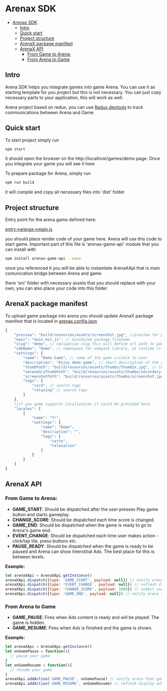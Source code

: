 # Arenax SDK

- [Arenax SDK](#arenax-sdk)
  - [Intro](#intro)
  - [Quick start](#quick-start)
  - [Project structure](#project-structure)
  - [ArenaX package manifest](#arenax-package-manifest)
  - [ArenaX API](#arenax-api)
    - [From Game to Arena:](#from-game-to-arena)
    - [From Arena to Game](#from-arena-to-game)

## Intro

Arena SDK helps you integrate games into game Arena. You can use it as starting template for you project but this is not necessary. You can just copy necessary parts to your application, this will work as well.

Arena project based on redux, you can use [Redux devtools](http://extension.remotedev.io/) to track communications between Arena and Game

## Quick start

To start project simply run

```bash
npm start
```

it should open the browser on the http://localhost/games/demo page. Once you integrate your game you will see it here

To prepare package for Arena, simply run

```bash
npm run build
```

it will compile and copy all necessary files into 'dist' folder

## Project structure

Entry point for the arena game defined here:

[entry->arenax->main.js](entry/arenax/main.js)

you should place render code of your game here. Arena will use this code to start game. Important part of this file is 'arenax-game-api' module that you can install with

```bash
npm install arenax-game-api --save
```

once you referenced it you will be able to instantiate ArenaXApi that is main comunication bridge between Arena and game

there 'src' folder with necessary assets that you should replace with your own, you can also place your code into this folder

## ArenaX package manifest

To upload game package into arena you should update ArenaX package manifest that is located in [arenax.config.json](arenax.config.json)

```javascript
{
    "preview": "build/resources/assets/screenshot.jpg", //preview for promo
    "main": "main.min.js", // minimized package filename
    "slug": "demo", // navigation slug this will define url path to game: http://localhost:8080/games/demo if you change slug don't forget to update package.json start operation
    "sdkName": "Demo", // namespace for webpack library, at runtime it will be DemoGame
    "settings": {
        "name": "Demo Game", // name of the game visible to user
        "description": "Enjoy demo game", // short description of the games
        "thumbPath": "build/resources/assets/thumbs/thumb2x.jpg", // thumbnail
        "secondaryThumbPath": "build/resources/assets/thumbs/secondary-thumb2x.jpg", // variation of thumbnail
        "screenshotPath": "build/resources/assets/thumbs/screenshot.jpg", // screen shot for main page
        "tags": [
            "card", // search tags
            "relaxing" // search tags
        ]
    },
    //if you game supports localization it could be provided here
    "locales": [
        {
            "name": "fr",
            "settings": {
                "name": "Demo",
                "description": "",
                "tags": [
                    "carte",
                    "relaxation"
                ]
            }
        }
    ]
}
```

## ArenaX API

### From Game to Arena:

- **GAME_START**: Should be dispatched after the user presses Play game button and starts gameplay.
- **CHANGE_SCORE**: Should be dispatched each time score is changed.
- **GAME_END**: Should be dispatched when the game is ready to go to Arena's game end.
- **EVENT_CHANGE**: Should be dispatched each time user makes action - click/tap tile, press buttons etc. 
- **PAUSE_READY**: Should be dispatched when the game is ready to be paused and Arena can show Interstitial Ads. The best place for this is between levels.

**Example:**

```javascript
let arenaXApi = ArenaXApi.getInstance()
arenaXApi.dispatch({type: 'GAME_START', payload: null}) // notify arena that game started
arenaXApi.dispatch({type: 'EVENT_CHANGE', payload: null}) // refresh display ads
arenaXApi.dispatch({type: 'CHANGE_SCORE', payload: 1000}) // submit user score
arenaXApi.dispatch({type: 'GAME_END', payload: null}) // notify arena that game ended
```

### From Arena to Game

- **GAME_PAUSE**: Fires when Ads content is ready and will be played. The game is hidden.
- **GAME_RESUME**: Fires when Ads is finished and the game is shown.


**Example:**

```javascript
let arenaXApi = ArenaXApi.getInstance()
let onGamePause = function(){
  // pause your game
}
let onGameResume = function(){
  // resume your game
}
arenaXApi.addAction('GAME_PAUSE', onGamePause) // notify arena that game started
arenaXApi.addAction('GAME_RESUME', onGameResume) // refresh display ads
```
